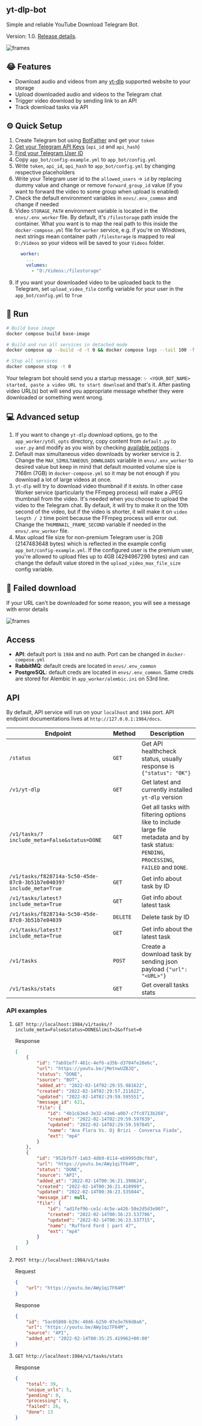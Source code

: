 ## yt-dlp-bot

Simple and reliable YouTube Download Telegram Bot.

Version: 1.0. [Release details](.releases/release_1.0.md).

![frames](.assets/download_success.png)

## 😂 Features

* Download audio and videos from any [yt-dlp](https://github.com/yt-dlp/yt-dlp) supported website
  to your storage
* Upload downloaded audio and videos to the Telegram chat
* Trigger video download by sending link to an API
* Track download tasks via API

## ⚙ Quick Setup

1. Create Telegram bot using [BotFather](https://t.me/BotFather) and get your `token`
2. [Get your Telegram API Keys](https://my.telegram.org/apps) (`api_id` and `api_hash`)
3. [Find your Telegram User ID](https://stackoverflow.com/questions/32683992/find-out-my-own-user-id-for-sending-a-message-with-telegram-api)
4. Copy `app_bot/config-example.yml` to `app_bot/config.yml`
5. Write `token`, `api_id`, `api_hash` to `app_bot/config.yml` by changing respective
   placeholders
6. Write your Telegram user id to the `allowed_users` -> `id` by replacing dummy value
   and change or remove `forward_group_id` value (if you want to forward the video to
   some group when upload is enabled)
7. Check the default environment variables in `envs/.env_common` and change if needed
8. Video `STORAGE_PATH` environment variable is located in
   the `envs/.env_worker` file. By default, it's `/filestorage` path inside the
   container. What you want is to map the real path to this inside
   the `docker-compose.yml` file for `worker` service, e.g. if you're on Windows, next
   strings mean container path `/filestorage` is mapped to real `D:/Videos` so your
   videos will be saved to your `Videos` folder.
   ```yml
     worker:
       ...
       volumes:
         - "D:/Videos:/filestorage"
   ```
9. If you want your downloaded video to be uploaded back to the Telegram,
   set `upload_video_file` config variable for your user in the `app_bot/config.yml`
   to `True`

## 🏃 Run

```bash
# Build base image
docker compose build base-image

# Build and run all services in detached mode
docker compose up --build -d -t 0 && docker compose logs --tail 100 -f

# Stop all services
docker compose stop -t 0
```

Your telegram bot should send you a startup message:
`✨ <YOUR_BOT_NAME> started, paste a video URL to start download` and that's it. After
pasting video URL(s) bot will send you appropriate message whether they were downloaded
or something went wrong.

## 💻 Advanced setup

1. If you want to change `yt-dlp` download options, go to the `app_worker/ytdl_opts`
   directory, copy content from `default.py` to `user.py` and modify as you wish by
   checking [available options](https://github.com/yt-dlp/yt-dlp/blob/master/yt_dlp/YoutubeDL.py#L180)
   .
2. Default max simultaneous video downloads by worker service is 2. Change
   the `MAX_SIMULTANEOUS_DOWNLOADS` variable in `envs/.env_worker` to desired value but
   keep in mind that default mounted volume size is 7168m (7GB) in `docker-compose.yml`
   so it may be not enough if you download a lot of large videos at once.
3. `yt-dlp` will try to download video thumbnail if it exists. In other case Worker
   service (particularly the FFmpeg process) will make a JPEG thumbnail from the
   video. It's needed when you choose to upload the video to the Telegram chat. By
   default, it will try to make it on the 10th second of the video, but if the video is
   shorter, it will make it on `video length / 2` time point because the FFmpeg process
   will error out. Change the `THUMBNAIL_FRAME_SECOND` variable if needed in
   the `envs/.env_worker` file.
4. Max upload file size for non-premium Telegram user is 2GB (2147483648 bytes) which is
   reflected in the example config `app_bot/config-example.yml`. If the configured user
   is the premium user, you're allowed to upload files up to 4GB (4294967296 bytes) and
   can change the default value stored in the `upload_video_max_file_size` config
   variable.

## 🛑 Failed download

If your URL can't be downloaded for some reason, you will see a message with error
details

![frames](.assets/download_failed.png)

## Access

- **API**: default port is `1984` and no auth. Port can be changed
  in `docker-compose.yml`
- **RabbitMQ**: default creds are located in `envs/.env_common`
- **PostgreSQL**: default creds are located in `envs/.env_common`. Same creds are stored
  for Alembic in `app_worker/alembic.ini` on 53rd line.

## API

By default, API service will run on your `localhost` and `1984` port. API endpoint
documentations lives at `http://127.0.0.1:1984/docs`.

| Endpoint                                                           | Method   | Description                                                                                                                                |
|--------------------------------------------------------------------|----------|--------------------------------------------------------------------------------------------------------------------------------------------|
| `/status`                                                          | `GET`    | Get API healthcheck status, usually response is `{"status": "OK"}`                                                                         |
| `/v1/yt-dlp`                                                       | `GET`    | Get latest and currently installed `yt-dlp` version                                                                                        |
| `/v1/tasks/?include_meta=False&status=DONE`                        | `GET`    | Get all tasks with filtering options like to include large file metadata and by task status: `PENDING`, `PROCESSING`, `FAILED` and `DONE`. |
| `/v1/tasks/f828714a-5c50-45de-87c0-3b51b7e04039?include_meta=True` | `GET`    | Get info about task by ID                                                                                                                  |
| `/v1/tasks/latest?include_meta=True`                               | `GET`    | Get info about latest task                                                                                                                 |
| `/v1/tasks/f828714a-5c50-45de-87c0-3b51b7e04039`                   | `DELETE` | Delete task by ID                                                                                                                          |
| `/v1/tasks/latest?include_meta=True`                               | `GET`    | Get info about the latest task                                                                                                             |
| `/v1/tasks`                                                        | `POST`   | Create a download task by sending json payload `{"url": "<URL>"}`                                                                          |
| `/v1/tasks/stats`                                                  | `GET`    | Get overall tasks stats                                                                                                                    |

### API examples

1. `GET http://localhost:1984/v1/tasks/?include_meta=False&status=DONE&limit=2&offset=0`

   Response
   ```json
   [
       {
           "id": "7ab91ef7-461c-4ef6-a35b-d3704fe28e6c",
           "url": "https://youtu.be/jMetnwUZBJQ",
           "status": "DONE",
           "source": "BOT",
           "added_at": "2022-02-14T02:29:55.981622",
           "created": "2022-02-14T02:29:57.211622",
           "updated": "2022-02-14T02:29:59.595551",
           "message_id": 621,
           "file": {
               "id": "4b1c63ed-3e32-43e6-a0b7-c7fc8713b268",
               "created": "2022-02-14T02:29:59.597839",
               "updated": "2022-02-14T02:29:59.597845",
               "name": "Ana Flora Vs. Dj Brizi - Conversa Fiada",
               "ext": "mp4"
           }
       },
       {
           "id": "952bfb7f-1ab3-4db9-8114-eb9995d0cf8d",
           "url": "https://youtu.be/AWy1qiTF64M",
           "status": "DONE",
           "source": "API",
           "added_at": "2022-02-14T00:36:21.398624",
           "created": "2022-02-14T00:36:21.410999",
           "updated": "2022-02-14T00:36:23.535844",
           "message_id": null,
           "file": {
               "id": "ad1fef96-ce1c-4c5e-a426-58e2d5d3e907",
               "created": "2022-02-14T00:36:23.537706",
               "updated": "2022-02-14T00:36:23.537715",
               "name": "Rufford Ford | part 47",
               "ext": "mp4"
           }
       }
   ]
   ```
2. `POST http://localhost:1984/v1/tasks`

   Request
   ```json
   {
       "url": "https://youtu.be/AWy1qiTF64M"
   }
   ```
   Response
   ```json
   {
       "id": "5ac05808-b29c-40d6-b250-07e3e769d8a6",
       "url": "https://youtu.be/AWy1qiTF64M",
       "source": "API",
       "added_at": "2022-02-14T00:35:25.419962+00:00"
   }
   ```
3. `GET http://localhost:1984/v1/tasks/stats`

   Response
   ```json
   {
       "total": 39,
       "unique_urls": 5,
       "pending": 0,
       "processing": 0,
       "failed": 26,
       "done": 13
   }
   ```
